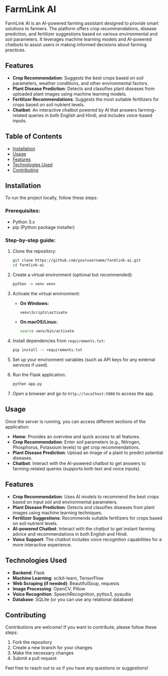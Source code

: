 # FarmLink AI

FarmLink AI is an AI-powered farming assistant designed to provide smart solutions to farmers. The platform offers crop recommendations, disease prediction, and fertilizer suggestions based on various environmental and soil parameters. It leverages machine learning models and AI-powered chatbots to assist users in making informed decisions about farming practices.

## Features
- **Crop Recommendation**: Suggests the best crops based on soil parameters, weather conditions, and other environmental factors.
- **Plant Disease Prediction**: Detects and classifies plant diseases from uploaded plant images using machine learning models.
- **Fertilizer Recommendations**: Suggests the most suitable fertilizers for crops based on soil nutrient levels.
- **Chatbot**: An interactive chatbot powered by AI that answers farming-related queries in both English and Hindi, and includes voice-based inputs.

## Table of Contents
- [Installation](#installation)
- [Usage](#usage)
- [Features](#features)
- [Technologies Used](#technologies-used)
- [Contributing](#contributing)

## Installation

To run the project locally, follow these steps:

### Prerequisites:
- Python 3.x
- pip (Python package installer)

### Step-by-step guide:

1. Clone the repository:

    ```bash
    git clone https://github.com/yourusername/farmlink-ai.git
    cd farmlink-ai
    ```

2. Create a virtual environment (optional but recommended):

    ```bash
    python -m venv venv
    ```

3. Activate the virtual environment:

    - **On Windows:**

        ```bash
        venv\Scripts\activate
        ```

    - **On macOS/Linux:**

        ```bash
        source venv/bin/activate
        ```

4. Install dependencies from `requirements.txt`:

    ```bash
    pip install -r requirements.txt
    ```

5. Set up your environment variables (such as API keys for any external services if used).

6. Run the Flask application:

    ```bash
    python app.py
    ```

7. Open a browser and go to `http://localhost:5000` to access the app.

## Usage

Once the server is running, you can access different sections of the application:

- **Home**: Provides an overview and quick access to all features.
- **Crop Recommendation**: Enter soil parameters (e.g., Nitrogen, Phosphorus, Potassium levels) to get crop recommendations.
- **Plant Disease Prediction**: Upload an image of a plant to predict potential diseases.
- **Chatbot**: Interact with the AI-powered chatbot to get answers to farming-related queries (supports both text and voice inputs).

## Features

- **Crop Recommendation**: Uses AI models to recommend the best crops based on input soil and environmental parameters.
- **Plant Disease Prediction**: Detects and classifies diseases from plant images using machine learning techniques.
- **Fertilizer Suggestions**: Recommends suitable fertilizers for crops based on soil nutrient levels.
- **AI-powered Chatbot**: Interact with the chatbot to get instant farming advice and recommendations in both English and Hindi.
- **Voice Support**: The chatbot includes voice recognition capabilities for a more interactive experience.

## Technologies Used

- **Backend**: Flask
- **Machine Learning**: scikit-learn, TensorFlow
- **Web Scraping (if needed)**: BeautifulSoup, requests
- **Image Processing**: OpenCV, Pillow
- **Voice Recognition**: SpeechRecognition, pyttsx3, pyaudio
- **Database**: SQLite (or you can use any relational database)

## Contributing

Contributions are welcome! If you want to contribute, please follow these steps:

1. Fork the repository
2. Create a new branch for your changes
3. Make the necessary changes
4. Submit a pull request

Feel free to reach out to us if you have any questions or suggestions!
